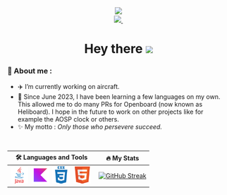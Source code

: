 <div id="header" align="center">
  
  <img width=250 src="https://media.giphy.com/media/v1.Y2lkPTc5MGI3NjExODBsNGJ4ZnVkZzE4ejRmMjk3NDJqNGxhcWpseTNpd3QxN2w3amxwcyZlcD12MV9pbnRlcm5hbF9naWZfYnlfaWQmY3Q9Zw/IoP0PvbbSWGAM/giphy.gif" />

</div>

<div id="badges" align="center">
  
  <a href="mailto:blackyhawky@protonmail.com">
    <img width=150 src="https://img.shields.io/badge/To Reach Me-blue?logo=protonmail&logoColor=white&style=for-the-badge" />
  </a>
  
  <a>
    <img width=165 src="https://komarev.com/ghpvc/?username=BlackyHawky&style=for-the-badge&color=blue" alt=""/>
  </a>
  
  <h1 align="center">
    Hey there
    <img src="https://media.giphy.com/media/hvRJCLFzcasrR4ia7z/giphy.gif" width="30px"/>
  </h1>
  
</div>

<div>
  
  ### 🤪 About me :

- ✈️ I’m currently working on aircraft.
- 🌱 Since June 2023, I have been learning a few languages on my own.
This allowed me to do many PRs for Openboard (now known as Heliboard).
I hope in the future to work on other projects like for example the AOSP clock or others.
- ✨ My motto : <i>Only those who persevere succeed.</i>

</div>

<br />
 
<div align="center">
  
| 🛠️ Languages and Tools | 🔥 My Stats |
| :--------------------: | :---------: |
| <img src="https://github.com/devicons/devicon/blob/master/icons/java/java-original-wordmark.svg" title="Java" alt="Java" width="40" height="40" />&nbsp; <img src="https://github.com/devicons/devicon/blob/master/icons/kotlin/kotlin-original.svg" title="Kotlin" alt="kotlin" width="40" height="40" />&nbsp; <img src="https://github.com/devicons/devicon/blob/master/icons/css3/css3-plain-wordmark.svg" title="CSS3" alt="CSS" width="40" height="40" />&nbsp; <img src="https://github.com/devicons/devicon/blob/master/icons/html5/html5-original.svg" title="HTML5" alt="HTML" width="40" height="40" />&nbsp; | [![GitHub Streak](https://streak-stats.demolab.com?user=BlackyHawky&theme=one-dark-pro&border_radius=20&date_format=j%20M%5B%20Y%5D&card_width=500)](https://git.io/streak-stats) |

</div>

<!--
**BlackyHawky/BlackyHawky** is a ✨ _special_ ✨ repository because its `README.md` (this file) appears on your GitHub profile.

Here are some ideas to get you started:

- 🔭 I’m currently working on ...
- 🌱 I’m currently learning ...
- 👯 I’m looking to collaborate on ...
- 🤔 I’m looking for help with ...
- 💬 Ask me about ...
- 📫 How to reach me: ...
- 😄 Pronouns: ...
- ⚡ Fun fact: ...
-->
